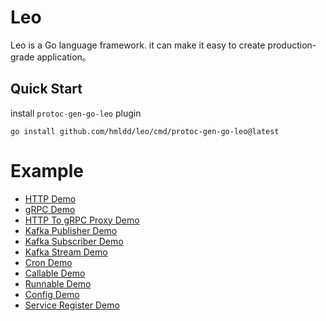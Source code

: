# Leo
Leo is a Go language framework. it can make it easy to create production-grade application。

## Quick Start
install `protoc-gen-go-leo` plugin
```
go install github.com/hmldd/leo/cmd/protoc-gen-go-leo@latest
```

# Example
* [HTTP Demo](https://github.com/go-leo/example/tree/main/cmd/httpdemo)
* [gRPC Demo](https://github.com/go-leo/example/tree/main/cmd/grpcdemo)
* [HTTP To gRPC Proxy Demo](https://github.com/go-leo/example/tree/main/cmd/proxydemo)
* [Kafka Publisher Demo](https://github.com/go-leo/example/tree/main/cmd/kafkapubdemo)
* [Kafka Subscriber Demo](https://github.com/go-leo/example/tree/main/cmd/kafkasubdemo)
* [Kafka Stream Demo](https://github.com/go-leo/example/tree/main/cmd/kafkastreamdemo)
* [Cron Demo](https://github.com/go-leo/example/tree/main/cmd/crondemo)
* [Callable Demo](https://github.com/go-leo/example/tree/main/cmd/callabledemo)
* [Runnable Demo](https://github.com/go-leo/example/tree/main/cmd/runnabledemo)
* [Config Demo](https://github.com/go-leo/example/tree/main/cmd/configdemo)
* [Service Register Demo](https://github.com/go-leo/example/tree/main/cmd/registrydemo)

